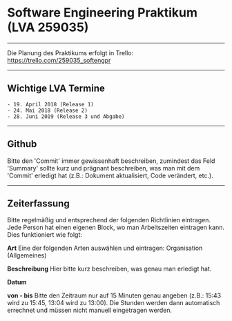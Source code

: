 # Software Engineering Praktikum (LVA 259035)

--------------------------------------------------

Die Planung des Praktikums erfolgt in Trello: 
https://trello.com/259035_softengpr

--------------------------------------------------

## Wichtige LVA Termine

	- 19. April 2018 (Release 1)
	- 24. Mai 2018 (Release 2)
	- 28. Juni 2019 (Release 3 und Abgabe)
	
--------------------------------------------------

## Github

Bitte den 'Commit' immer gewissenhaft beschreiben, zumindest das Feld 'Summary' sollte kurz und prägnant beschreiben, was man
mit dem 'Commit' erledigt hat (z.B.: Dokument aktualisiert, Code verändert, etc.).
	
--------------------------------------------------

## Zeiterfassung

Bitte regelmäßig und entsprechend der folgenden Richtlinien eintragen. Jede Person hat einen eigenen Block, 
wo man Arbeitszeiten eintragen kann. Dies funktioniert wie folgt:

**Art**
Eine der folgenden Arten auswählen und eintragen:
Organisation (Allgemeines)

**Beschreibung**
Hier bitte kurz beschreiben, was genau man erledigt hat.

**Datum**

**von - bis**
Bitte den Zeitraum nur auf 15 Minuten genau angeben (z.B.: 15:43 wird zu 15:45, 13:04 wird zu 13:00). Die Stunden werden dann automatisch errechnet und müssen nicht manuell eingetragen werden.